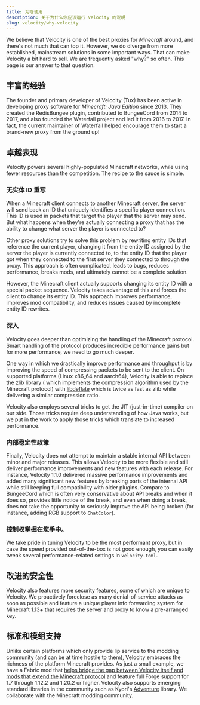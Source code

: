 ```yaml
---
title: 为啥使用
description: 关于为什么你应该运行 Velocity 的说明
slug: velocity/why-velocity
---
```


We believe that Velocity is one of the best proxies for _Minecraft_ around, and there's not much
that can top it. However, we do diverge from more established, mainstream solutions in some
important ways. That can make Velocity a bit hard to sell. We are frequently asked "why?" so often.
This page is our answer to that question.

## 丰富的经验

The founder and primary developer of Velocity (Tux) has been active in developing proxy software for
_Minecraft: Java Edition_ since 2013. They created the RedisBungee plugin, contributed to BungeeCord
from 2014 to 2017, and also founded the Waterfall project and led it from 2016 to 2017. In fact, the
current maintainer of Waterfall helped encourage them to start a brand-new proxy from the ground up!

## 卓越表现

Velocity powers several highly-populated Minecraft networks, while using fewer resources than the
competition. The recipe to the sauce is simple.

### 无实体 ID 重写

When a Minecraft client connects to another Minecraft server, the server will send back an ID that
uniquely identifies a specific player connection. This ID is used in packets that target the player
that the server may send. But what happens when they're actually connecting a proxy that has the
ability to change what server the player is connected to?

Other proxy solutions try to solve this problem by rewriting entity IDs that reference the current
player, changing it from the entity ID assigned by the server the player is currently connected to,
to the entity ID that the player got when they connected to the first server they connected to
through the proxy. This approach is often complicated, leads to bugs, reduces performance, breaks
mods, and ultimately cannot be a complete solution.

However, the Minecraft client actually supports changing its entity ID with a special packet
sequence. Velocity takes advantage of this and forces the client to change its entity ID. This
approach improves performance, improves mod compatibility, and reduces issues caused by incomplete
entity ID rewrites.

### 深入

Velocity goes deeper than optimizing the handling of the Minecraft protocol. Smart handling of the
protocol produces incredible performance gains but for more performance, we need to go much deeper.

One way in which we drastically improve performance and throughput is by improving the speed of
compressing packets to be sent to the client. On supported platforms (Linux x86_64 and aarch64),
Velocity is able to replace the zlib library ( which implements the compression algorithm used by
the Minecraft protocol) with [libdeflate](https://github.com/ebiggers/libdeflate) which is twice as
fast as zlib while delivering a similar compression ratio.

Velocity also employs several tricks to get the JIT (just-in-time) compiler on our side. Those
tricks require deep understanding of how Java works, but we put in the work to apply those tricks
which translate to increased performance.

### 内部稳定性政策

Finally, Velocity does not attempt to maintain a stable internal API between minor and major
releases. This allows Velocity to be more flexible and still deliver performance improvements and
new features with each release. For instance, Velocity 1.1.0 delivered massive performance
improvements and added many significant new features by breaking parts of the internal API while
still keeping full compatibility with older plugins. Compare to BungeeCord which is often very
conservative about API breaks and when it does so, provides little notice of the break, and even
when doing a break, does not take the opportunity to seriously improve the API being broken (for
instance, adding RGB support to `ChatColor`).

### 控制权掌握在您手中。

We take pride in tuning Velocity to be the most performant proxy, but in case the speed provided
out-of-the-box is not good enough, you can easily tweak several performance-related settings in
`velocity.toml`.

## 改进的安全性

Velocity also features more security features, some of which are unique to Velocity. We proactively
foreclose as many denial-of-service attacks as soon as possible and feature a unique player info
forwarding system for Minecraft 1.13+ that requires the server and proxy to know a pre-arranged key.

## 标准和模组支持

Unlike certain platforms which only provide lip service to the modding community (and can be at time
hostile to them), Velocity embraces the richness of the platform Minecraft provides. As just a small
example, we have a Fabric mod that
[helps bridge the gap between Velocity itself and mods that extend the Minecraft protocol](https://www.curseforge.com/minecraft/mc-mods/crossstitch)
and feature full Forge support for 1.7 through 1.12.2 and 1.20.2 or higher. Velocity also supports emerging
standard libraries in the community such as Kyori's [Adventure](https://github.com/KyoriPowered/adventure) library.
We collaborate with the Minecraft modding community.
